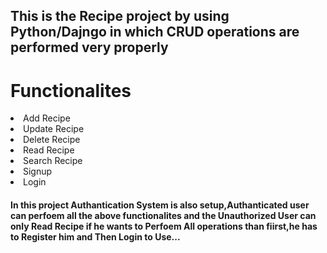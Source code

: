 <h2> This is the Recipe project by using Python/Dajngo  in which CRUD operations are performed very properly <h2>
<h1> Functionalites</h1>
<li> Add Recipe</li>
<li> Update Recipe</li>
<li> Delete Recipe</li>
<li> Read Recipe</li>
<li> Search Recipe</li>
<li> Signup</li>
<li>Login</li>

<h4>In this project Authantication System is also setup,Authanticated user can perfoem all the above functionalites and the Unauthorized User can only Read Recipe if he wants to Perfoem All
  operations than fiirst,he has to Register him  and Then Login to Use...</h4>
